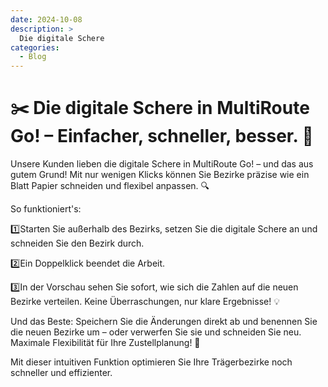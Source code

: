 ```yaml
---
date: 2024-10-08
description: >
  Die digitale Schere
categories:
  - Blog
---
```


# ✂️ Die digitale Schere in MultiRoute Go! – Einfacher, schneller, besser. 🚀

Unsere Kunden lieben die digitale Schere in MultiRoute Go! – und das aus gutem Grund! Mit nur wenigen Klicks können Sie Bezirke präzise wie ein Blatt Papier schneiden und flexibel anpassen. 🔍

So funktioniert's:

1️⃣Starten Sie außerhalb des Bezirks, setzen Sie die digitale Schere an und schneiden Sie den Bezirk durch.

2️⃣Ein Doppelklick beendet die Arbeit.

3️⃣In der Vorschau sehen Sie sofort, wie sich die Zahlen auf die neuen Bezirke verteilen. Keine Überraschungen, nur klare Ergebnisse! 💡


<!-- more -->
Und das Beste: Speichern Sie die Änderungen direkt ab und benennen Sie die neuen Bezirke um – oder verwerfen Sie sie und schneiden Sie neu. Maximale Flexibilität für Ihre Zustellplanung! 🔄

Mit dieser intuitiven Funktion optimieren Sie Ihre Trägerbezirke noch schneller und effizienter.


